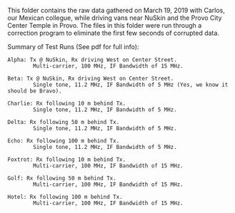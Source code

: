 This folder contains the raw data gathered on March 19, 2019 with Carlos, 
our Mexican collegue, while driving vans near NuSkin and the Provo City Center
Temple in Provo. The files in this folder were run through a correction program
to eliminate the first few seconds of corrupted data. 

Summary of Test Runs (See pdf for full info):

    Alpha: Tx @ NuSkin, Rx driving West on Center Street.
            Multi-carrier, 100 MHz, IF Bandwidth of 15 MHz.

    Beta: Tx @ NuSkin, Rx driving West on Center Street.
            Single tone, 11.2 MHz, IF Bandwidth of 5 MHz (Yes, we know it should be Bravo).

    Charlie: Rx following 10 m behind Tx.
            Single tone, 11.2 MHz, IF Bandwidth of 5 MHz. 

    Delta: Rx following 50 m behind Tx. 
            Single tone, 11.2 MHz, IF Bandwidth of 5 MHz. 

    Echo: Rx following 100 m behind Tx.
            Single tone, 11.2 MHz, IF Bandwidth of 5 MHz. 

    Foxtrot: Rx following 10 m behind Tx.
            Multi-carrier, 100 MHz, IF Bandwidth of 15 MHz.

    Golf: Rx following 50 m behind Tx.
            Multi-carrier, 100 MHz, IF Bandwidth of 15 MHz.

    Hotel: Rx following 100 m behind Tx.
            Multi-carrier, 100 MHz, IF Bandwidth of 15 MHz.
